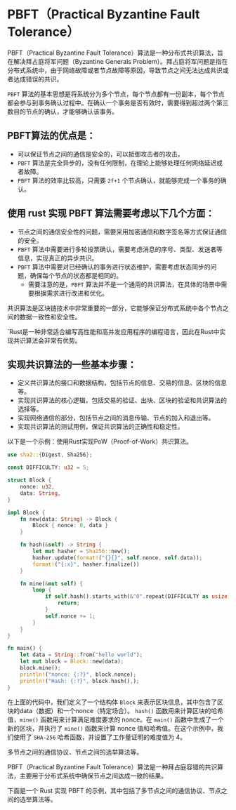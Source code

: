 # PBFT（Practical Byzantine Fault Tolerance）

PBFT（Practical Byzantine Fault Tolerance）算法是一种分布式共识算法，旨在解决拜占庭将军问题（Byzantine Generals Problem）。拜占庭将军问题是指在分布式系统中，由于网络故障或者节点故障等原因，导致节点之间无法达成共识或者达成错误的共识。

`PBFT` 算法的基本思想是将系统分为多个节点，每个节点都有一份副本，每个节点都会参与到事务确认过程中。在确认一个事务是否有效时，需要得到超过两个第三数目的节点的确认，才能够确认该事务。

## PBFT算法的优点是：

- 可以保证节点之间的通信是安全的，可以抵御攻击者的攻击。
- `PBFT` 算法是完全异步的，没有任何限制，在理论上能够处理任何网络延迟或者故障。
- `PBFT` 算法的效率比较高，只需要 `2f+1` 个节点确认，就能够完成一个事务的确认。

## 使用 rust 实现 PBFT 算法需要考虑以下几个方面：

- 节点之间的通信安全性的问题，需要采用加密通信和数字签名等方式保证通信的安全。
- `PBFT` 算法中需要进行多轮投票确认，需要考虑消息的序号、类型、发送者等信息，实现真正的异步共识。
- `PBFT` 算法中需要对已经确认的事务进行状态维护，需要考虑状态同步的问题，确保每个节点的状态都是相同的。
    - 需要注意的是，`PBFT` 算法并不是一个通用的共识算法，在具体的场景中需要根据需求进行改进和优化。


共识算法是区块链技术中非常重要的一部分，它能够保证分布式系统中各个节点之间的数据一致性和安全性。

`Rust是一种非常适合编写高性能和高并发应用程序的编程语言，因此在Rust中实现共识算法会非常有优势。

## 实现共识算法的一些基本步骤：

- 定义共识算法的接口和数据结构，包括节点的信息、交易的信息、区块的信息等。
- 实现共识算法的核心逻辑，包括交易的验证、出块、区块的验证和共识算法的选择等。
- 实现网络通信的部分，包括节点之间的消息传输、节点的加入和退出等。
- 实现共识算法的测试用例，保证共识算法的正确性和稳定性。

以下是一个示例：使用Rust实现PoW（Proof-of-Work）共识算法。


```rust
use sha2::{Digest, Sha256};

const DIFFICULTY: u32 = 5;

struct Block {
    nonce: u32,
    data: String,
}

impl Block {
    fn new(data: String) -> Block {
        Block { nonce: 0, data }
    }

    fn hash(&self) -> String {
        let mut hasher = Sha256::new();
        hasher.update(format!("{}{}", self.nonce, self.data));
        format!("{:x}", hasher.finalize())
    }

    fn mine(&mut self) {
        loop {
            if self.hash().starts_with(&"0".repeat(DIFFICULTY as usize)) {
                return;
            }
            self.nonce += 1;
        }
    }
}

fn main() {
    let data = String::from("hello world");
    let mut block = Block::new(data);
    block.mine();
    println!("nonce: {:?}", block.nonce);
    println!("Hash: {:?}", block.hash(),);
}

```

在上面的代码中，我们定义了一个结构体 `Block` 来表示区块信息，其中包含了区块的data（数据）和一个nonce（特定场合）。
`hash()` 函数用来计算区块的哈希值，`mine()` 函数用来计算满足难度要求的 nonce。在 `main()` 函数中生成了一个新的区块，并执行了 `mine()` 函数来计算 nonce 值和哈希值。在这个示例中，我们使用了 `SHA-256` 哈希函数，并设置了工作量证明的难度值为 4。



多节点之间的通信协议、节点之间的选举算法等。


PBFT（Practical Byzantine Fault Tolerance）算法是一种拜占庭容错的共识算法，主要用于分布式系统中确保节点之间达成一致的结果。


下面是一个 Rust 实现 PBFT 的示例，其中包括了多节点之间的通信协议、节点之间的选举算法等。